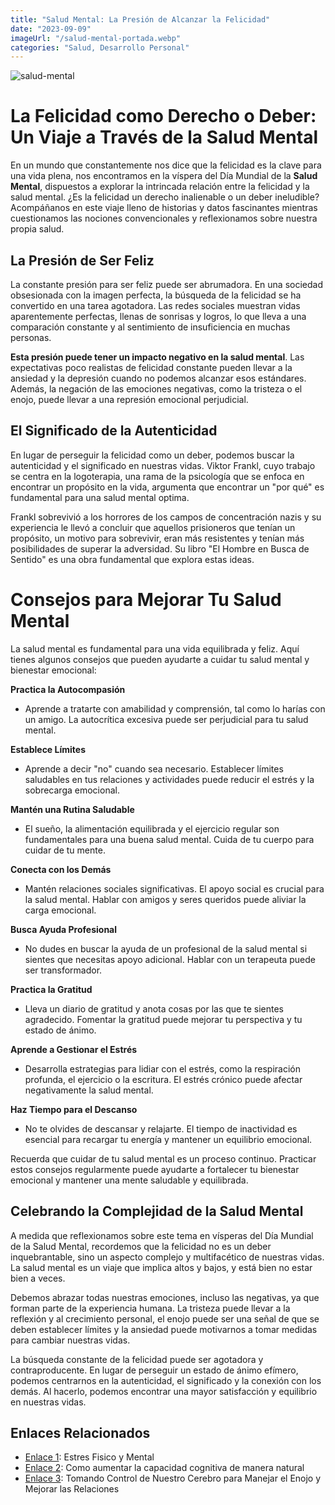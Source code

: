 ```yaml
---
title: "Salud Mental: La Presión de Alcanzar la Felicidad"
date: "2023-09-09"
imageUrl: "/salud-mental-portada.webp"
categories: "Salud, Desarrollo Personal"
---
```


![salud-mental](/salud-mental-page.webp)

# La Felicidad como Derecho o Deber: Un Viaje a Través de la Salud Mental

En un mundo que constantemente nos dice que la felicidad es la clave para una vida plena, nos encontramos en la víspera del Día Mundial de la **Salud Mental**, dispuestos a explorar la intrincada relación entre la felicidad y la salud mental. ¿Es la felicidad un derecho inalienable o un deber ineludible? Acompáñanos en este viaje lleno de historias y datos fascinantes mientras cuestionamos las nociones convencionales y reflexionamos sobre nuestra propia salud.

## La Presión de Ser Feliz

La constante presión para ser feliz puede ser abrumadora. En una sociedad obsesionada con la imagen perfecta, la búsqueda de la felicidad se ha convertido en una tarea agotadora. Las redes sociales muestran vidas aparentemente perfectas, llenas de sonrisas y logros, lo que lleva a una comparación constante y al sentimiento de insuficiencia en muchas personas.

**Esta presión puede tener un impacto negativo en la salud mental**. Las expectativas poco realistas de felicidad constante pueden llevar a la ansiedad y la depresión cuando no podemos alcanzar esos estándares. Además, la negación de las emociones negativas, como la tristeza o el enojo, puede llevar a una represión emocional perjudicial.

## El Significado de la Autenticidad

En lugar de perseguir la felicidad como un deber, podemos buscar la autenticidad y el significado en nuestras vidas. Viktor Frankl, cuyo trabajo se centra en la logoterapia, una rama de la psicología que se enfoca en encontrar un propósito en la vida, argumenta que encontrar un "por qué" es fundamental para una salud mental optima.

Frankl sobrevivió a los horrores de los campos de concentración nazis y su experiencia le llevó a concluir que aquellos prisioneros que tenían un propósito, un motivo para sobrevivir, eran más resistentes y tenían más posibilidades de superar la adversidad. Su libro "El Hombre en Busca de Sentido" es una obra fundamental que explora estas ideas.

# Consejos para Mejorar Tu Salud Mental

La salud mental es fundamental para una vida equilibrada y feliz. Aquí tienes algunos consejos que pueden ayudarte a cuidar tu salud mental y bienestar emocional:

**Practica la Autocompasión**

- Aprende a tratarte con amabilidad y comprensión, tal como lo harías con un amigo. La autocrítica excesiva puede ser perjudicial para tu salud mental.

**Establece Límites**

- Aprende a decir "no" cuando sea necesario. Establecer límites saludables en tus relaciones y actividades puede reducir el estrés y la sobrecarga emocional.

**Mantén una Rutina Saludable**

- El sueño, la alimentación equilibrada y el ejercicio regular son fundamentales para una buena salud mental. Cuida de tu cuerpo para cuidar de tu mente.

**Conecta con los Demás**

- Mantén relaciones sociales significativas. El apoyo social es crucial para la salud mental. Hablar con amigos y seres queridos puede aliviar la carga emocional.

**Busca Ayuda Profesional**

- No dudes en buscar la ayuda de un profesional de la salud mental si sientes que necesitas apoyo adicional. Hablar con un terapeuta puede ser transformador.

**Practica la Gratitud**

- Lleva un diario de gratitud y anota cosas por las que te sientes agradecido. Fomentar la gratitud puede mejorar tu perspectiva y tu estado de ánimo.

**Aprende a Gestionar el Estrés**

- Desarrolla estrategias para lidiar con el estrés, como la respiración profunda, el ejercicio o la escritura. El estrés crónico puede afectar negativamente la salud mental.

**Haz Tiempo para el Descanso**

- No te olvides de descansar y relajarte. El tiempo de inactividad es esencial para recargar tu energía y mantener un equilibrio emocional.

Recuerda que cuidar de tu salud mental es un proceso continuo. Practicar estos consejos regularmente puede ayudarte a fortalecer tu bienestar emocional y mantener una mente saludable y equilibrada.

## Celebrando la Complejidad de la Salud Mental

A medida que reflexionamos sobre este tema en vísperas del Día Mundial de la Salud Mental, recordemos que la felicidad no es un deber inquebrantable, sino un aspecto complejo y multifacético de nuestras vidas. La salud mental es un viaje que implica altos y bajos, y está bien no estar bien a veces.

Debemos abrazar todas nuestras emociones, incluso las negativas, ya que forman parte de la experiencia humana. La tristeza puede llevar a la reflexión y al crecimiento personal, el enojo puede ser una señal de que se deben establecer límites y la ansiedad puede motivarnos a tomar medidas para cambiar nuestras vidas.

La búsqueda constante de la felicidad puede ser agotadora y contraproducente. En lugar de perseguir un estado de ánimo efímero, podemos centrarnos en la autenticidad, el significado y la conexión con los demás. Al hacerlo, podemos encontrar una mayor satisfacción y equilibrio en nuestras vidas.

## Enlaces Relacionados

- [Enlace 1](https://abelardo.blog/posts/estres-fisico-y-mental): Estres Fisico y Mental
- [Enlace 2](https://abelardo.blog/posts/capacidad-cognitiva): Como aumentar la capacidad cognitiva de manera natural
- [Enlace 3](https://abelardo.blog/posts/manejar-el-enojo): Tomando Control de Nuestro Cerebro para Manejar el Enojo y Mejorar las Relaciones
